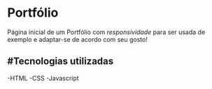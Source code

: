 # Portfólio
Página inicial de um Portfólio com *responsividade* para ser usada de exemplo e adaptar-se de acordo com seu gosto!


#Tecnologias utilizadas
---
-HTML
-CSS
-Javascript

